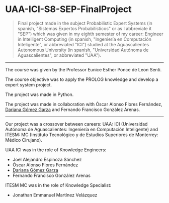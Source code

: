# UAA-ICI-S8-SEP-FinalProject

> Final project made in the subject Probabilistic Expert Systems (in spanish, "Sistemas Expertos Probabilísticos" or as I abbreviate it "SEP") which was given in my eighth semester of my career: Engineer in Intelligent Computing (in spanish, "Ingeniería en Computación Inteligente", or abbreviated "ICI") studied at the Aguascalientes Autonomous University (in spanish, "Universidad Autónoma de Aguascalientes", or abbreviated "UAA").

---

The course was given by the Professor Eunice Esther Ponce de Leon Senti.

The course objective was to apply the PROLOG knowledge and develop a expert system project.

The project was made in Python.

The project was made in collaboration with Óscar Alonso Flores Fernández, [Dariana Gómez Garza](https://github.com/DariGmz) and Fernando Francisco González Arenas.

---

Our project was a crossover between careers: UAA: ICI (Universidad Autónoma de Aguascalientes: Ingeniería en Computación Inteligente) and ITESM: MC (Instituto Tecnológico y de Estudios Superiores de Monterrey: Médico Cirujano).

UAA ICI was in the role of Knowledge Engineers:
- Joel Alejandro Espinoza Sánchez
- Óscar Alonso Flores Fernández
- [Dariana Gómez Garza](https://github.com/DariGmz)
- Fernando Francisco González Arenas

ITESM MC was in the role of Knowledge Specialist:
- Jonathan Emmanuel Martínez Velázquez